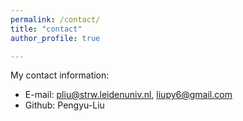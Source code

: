 ```yaml
---
permalink: /contact/
title: "contact"
author_profile: true

---
```


My contact information:

* E-mail: pliu@strw.leidenuniv.nl, liupy6@gmail.com
* Github: Pengyu-Liu
